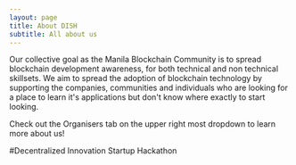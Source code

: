 ```yaml
---
layout: page
title: About DISH
subtitle: All about us
---
```


Our collective goal as the Manila Blockchain Community is to spread blockchain development awareness, for both technical and non technical skillsets. We aim to spread the adoption of blockchain technology by supporting the companies, communities and individuals who are looking for a place to learn it's applications but don't know where exactly to start looking. 

Check out the Organisers tab on the upper right most dropdown to learn more about us!

#Decentralized Innovation Startup Hackathon
